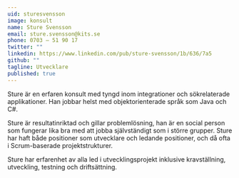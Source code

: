 ```yaml
---
uid: sturesvensson
image: konsult
name: Sture Svensson
email: sture.svensson@kits.se
phone: 0703 – 51 90 17
twitter: ""
linkedin: https://www.linkedin.com/pub/sture-svensson/1b/636/7a5
github: ""
tagline: Utvecklare
published: true
---
```


Sture är en erfaren konsult med tyngd inom integrationer och sökrelaterade applikationer. Han jobbar helst med objektorienterade språk som Java och C#. 

Sture är resultatinriktad och gillar problemlösning, han är en social person som fungerar lika bra med att jobba självständigt som i större grupper. Sture har haft både positioner som utvecklare och ledande positioner, och då ofta i Scrum-baserade projektstrukturer. 

Sture har erfarenhet av alla led i utvecklingsprojekt inklusive kravställning, utveckling, testning och driftsättning.
